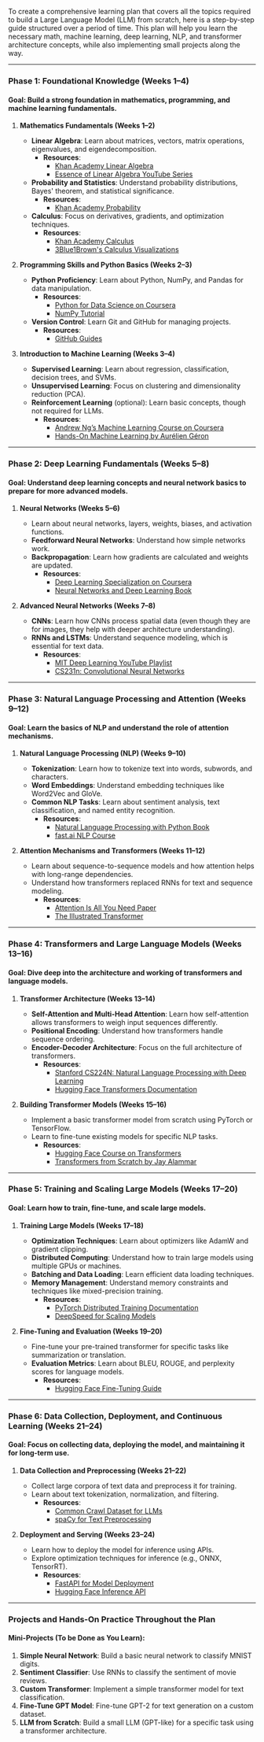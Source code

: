 To create a comprehensive learning plan that covers all the topics required to build a Large Language Model (LLM) from scratch, here is a step-by-step guide structured over a period of time. This plan will help you learn the necessary math, machine learning, deep learning, NLP, and transformer architecture concepts, while also implementing small projects along the way.

---

### **Phase 1: Foundational Knowledge (Weeks 1–4)**

#### **Goal**: Build a strong foundation in mathematics, programming, and machine learning fundamentals.

1. **Mathematics Fundamentals (Weeks 1–2)**
   - **Linear Algebra**: Learn about matrices, vectors, matrix operations, eigenvalues, and eigendecomposition.
     - **Resources**: 
       - [Khan Academy Linear Algebra](https://www.khanacademy.org/math/linear-algebra)
       - [Essence of Linear Algebra YouTube Series](https://www.youtube.com/watch?v=fNk_zzaMoSs)
   - **Probability and Statistics**: Understand probability distributions, Bayes' theorem, and statistical significance.
     - **Resources**: 
       - [Khan Academy Probability](https://www.khanacademy.org/math/statistics-probability)
   - **Calculus**: Focus on derivatives, gradients, and optimization techniques.
     - **Resources**:
       - [Khan Academy Calculus](https://www.khanacademy.org/math/calculus-1)
       - [3Blue1Brown's Calculus Visualizations](https://www.youtube.com/channel/UCYO_jab_esuFRV4b17AJtAw)

2. **Programming Skills and Python Basics (Weeks 2–3)**
   - **Python Proficiency**: Learn about Python, NumPy, and Pandas for data manipulation.
     - **Resources**:
       - [Python for Data Science on Coursera](https://www.coursera.org/learn/python-data-analysis)
       - [NumPy Tutorial](https://numpy.org/devdocs/user/quickstart.html)
   - **Version Control**: Learn Git and GitHub for managing projects.
     - **Resources**:
       - [GitHub Guides](https://guides.github.com/activities/hello-world/)

3. **Introduction to Machine Learning (Weeks 3–4)**
   - **Supervised Learning**: Learn about regression, classification, decision trees, and SVMs.
   - **Unsupervised Learning**: Focus on clustering and dimensionality reduction (PCA).
   - **Reinforcement Learning** (optional): Learn basic concepts, though not required for LLMs.
     - **Resources**:
       - [Andrew Ng’s Machine Learning Course on Coursera](https://www.coursera.org/learn/machine-learning)
       - [Hands-On Machine Learning by Aurélien Géron](https://www.oreilly.com/library/view/hands-on-machine-learning/9781492032632/)

---

### **Phase 2: Deep Learning Fundamentals (Weeks 5–8)**

#### **Goal**: Understand deep learning concepts and neural network basics to prepare for more advanced models.

1. **Neural Networks (Weeks 5–6)**
   - Learn about neural networks, layers, weights, biases, and activation functions.
   - **Feedforward Neural Networks**: Understand how simple networks work.
   - **Backpropagation**: Learn how gradients are calculated and weights are updated.
     - **Resources**:
       - [Deep Learning Specialization on Coursera](https://www.coursera.org/specializations/deep-learning)
       - [Neural Networks and Deep Learning Book](http://neuralnetworksanddeeplearning.com/)

2. **Advanced Neural Networks (Weeks 7–8)**
   - **CNNs**: Learn how CNNs process spatial data (even though they are for images, they help with deeper architecture understanding).
   - **RNNs and LSTMs**: Understand sequence modeling, which is essential for text data.
     - **Resources**:
       - [MIT Deep Learning YouTube Playlist](https://www.youtube.com/watch?v=7sB052Pz0sQ)
       - [CS231n: Convolutional Neural Networks](http://cs231n.stanford.edu/)

---

### **Phase 3: Natural Language Processing and Attention (Weeks 9–12)**

#### **Goal**: Learn the basics of NLP and understand the role of attention mechanisms.

1. **Natural Language Processing (NLP) (Weeks 9–10)**
   - **Tokenization**: Learn how to tokenize text into words, subwords, and characters.
   - **Word Embeddings**: Understand embedding techniques like Word2Vec and GloVe.
   - **Common NLP Tasks**: Learn about sentiment analysis, text classification, and named entity recognition.
     - **Resources**:
       - [Natural Language Processing with Python Book](https://www.oreilly.com/library/view/natural-language-processing/9780596516499/)
       - [fast.ai NLP Course](https://course.fast.ai/)
  
2. **Attention Mechanisms and Transformers (Weeks 11–12)**
   - Learn about sequence-to-sequence models and how attention helps with long-range dependencies.
   - Understand how transformers replaced RNNs for text and sequence modeling.
     - **Resources**:
       - [Attention Is All You Need Paper](https://arxiv.org/abs/1706.03762)
       - [The Illustrated Transformer](https://jalammar.github.io/illustrated-transformer/)

---

### **Phase 4: Transformers and Large Language Models (Weeks 13–16)**

#### **Goal**: Dive deep into the architecture and working of transformers and language models.

1. **Transformer Architecture (Weeks 13–14)**
   - **Self-Attention and Multi-Head Attention**: Learn how self-attention allows transformers to weigh input sequences differently.
   - **Positional Encoding**: Understand how transformers handle sequence ordering.
   - **Encoder-Decoder Architecture**: Focus on the full architecture of transformers.
     - **Resources**:
       - [Stanford CS224N: Natural Language Processing with Deep Learning](http://web.stanford.edu/class/cs224n/)
       - [Hugging Face Transformers Documentation](https://huggingface.co/docs/transformers)

2. **Building Transformer Models (Weeks 15–16)**
   - Implement a basic transformer model from scratch using PyTorch or TensorFlow.
   - Learn to fine-tune existing models for specific NLP tasks.
     - **Resources**:
       - [Hugging Face Course on Transformers](https://huggingface.co/course/chapter1)
       - [Transformers from Scratch by Jay Alammar](https://jalammar.github.io/)

---

### **Phase 5: Training and Scaling Large Models (Weeks 17–20)**

#### **Goal**: Learn how to train, fine-tune, and scale large models.

1. **Training Large Models (Weeks 17–18)**
   - **Optimization Techniques**: Learn about optimizers like AdamW and gradient clipping.
   - **Distributed Computing**: Understand how to train large models using multiple GPUs or machines.
   - **Batching and Data Loading**: Learn efficient data loading techniques.
   - **Memory Management**: Understand memory constraints and techniques like mixed-precision training.
     - **Resources**:
       - [PyTorch Distributed Training Documentation](https://pytorch.org/tutorials/intermediate/ddp_tutorial.html)
       - [DeepSpeed for Scaling Models](https://www.microsoft.com/en-us/research/project/deepspeed/)

2. **Fine-Tuning and Evaluation (Weeks 19–20)**
   - Fine-tune your pre-trained transformer for specific tasks like summarization or translation.
   - **Evaluation Metrics**: Learn about BLEU, ROUGE, and perplexity scores for language models.
     - **Resources**:
       - [Hugging Face Fine-Tuning Guide](https://huggingface.co/docs/transformers/training)

---

### **Phase 6: Data Collection, Deployment, and Continuous Learning (Weeks 21–24)**

#### **Goal**: Focus on collecting data, deploying the model, and maintaining it for long-term use.

1. **Data Collection and Preprocessing (Weeks 21–22)**
   - Collect large corpora of text data and preprocess it for training.
   - Learn about text tokenization, normalization, and filtering.
     - **Resources**:
       - [Common Crawl Dataset for LLMs](https://commoncrawl.org/)
       - [spaCy for Text Preprocessing](https://spacy.io/)

2. **Deployment and Serving (Weeks 23–24)**
   - Learn how to deploy the model for inference using APIs.
   - Explore optimization techniques for inference (e.g., ONNX, TensorRT).
     - **Resources**:
       - [FastAPI for Model Deployment](https://fastapi.tiangolo.com/)
       - [Hugging Face Inference API](https://huggingface.co/inference-api)

---

### **Projects and Hands-On Practice Throughout the Plan**

#### **Mini-Projects (To be Done as You Learn)**:
1. **Simple Neural Network**: Build a basic neural network to classify MNIST digits.
2. **Sentiment Classifier**: Use RNNs to classify the sentiment of movie reviews.
3. **Custom Transformer**: Implement a simple transformer model for text classification.
4. **Fine-Tune GPT Model**: Fine-tune GPT-2 for text generation on a custom dataset.
5. **LLM from Scratch**: Build a small LLM (GPT-like) for a specific task using a transformer architecture.
